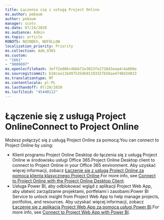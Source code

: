 ```yaml
---
title: Łączenie się z usługą Project Online
ms.author: pebaum
author: pebaum
manager: scotv
ms.date: 07/24/2020
ms.audience: Admin
ms.topic: article
ROBOTS: NOINDEX, NOFOLLOW
localization_priority: Priority
ms.collection: Adm_O365
ms.custom:
- "2661"
- "9000697"
ms.openlocfilehash: 3eff2e886c4bbb72e3023fe2728d3aaa4c4a800e
ms.sourcegitcommit: b10cea11b4975354b91193327b58aa4740d34833
ms.translationtype: MT
ms.contentlocale: pl-PL
ms.lasthandoff: 07/28/2020
ms.locfileid: "45440112"
---
```

# <a name="connect-to-project-online"></a><span data-ttu-id="88414-102">Łączenie się z usługą Project Online</span><span class="sxs-lookup"><span data-stu-id="88414-102">Connect to Project Online</span></span>

<span data-ttu-id="88414-103">Możesz połączyć się z usługą Project Online za pomocą:</span><span class="sxs-lookup"><span data-stu-id="88414-103">You can connect to Project Online by using:</span></span>

- <span data-ttu-id="88414-104">Klient programu Project Online Desktop do łączenia się z usługą Project Online w środowisku usługi Office 365.</span><span class="sxs-lookup"><span data-stu-id="88414-104">Project Online Desktop client to connect to Project Online in your Office 365 environment.</span></span> <span data-ttu-id="88414-105">Aby uzyskać więcej informacji, zobacz [Łączenie się z usługą Project Online za pomocą klienta klasycznego Project Online](https://docs.microsoft.com/projectonline/connect-to-project-online-with-the-project-online-desktop-client).</span><span class="sxs-lookup"><span data-stu-id="88414-105">For more info, see [Connect to Project Online with the Project Online Desktop Client](https://docs.microsoft.com/projectonline/connect-to-project-online-with-the-project-online-desktop-client).</span></span>  
- <span data-ttu-id="88414-106">Usługa Power BI, aby odblokować wgląd z aplikacji Project Web App, aby ułatwić zarządzanie projektami, portfelami i zasobami.</span><span class="sxs-lookup"><span data-stu-id="88414-106">Power BI Service to unlock insight from Project Web App to help manage projects, portfolios, and resources.</span></span> <span data-ttu-id="88414-107">Aby uzyskać więcej informacji, zobacz [Łączenie się z aplikacją Project Web App za pomocą usługi Power BI](https://docs.microsoft.com/power-bi/service-connect-to-project-online).</span><span class="sxs-lookup"><span data-stu-id="88414-107">For more info, see [Connect to Project Web App with Power BI](https://docs.microsoft.com/power-bi/service-connect-to-project-online).</span></span>  